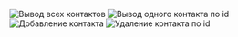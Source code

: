 ![Вывод всех контактов](http://joxi.ru/D2PPxPqUBJB1V2.jpg)
![Вывод одного контакта по id](http://joxi.ru/brRP1PMULOL3P2.jpg)
![Добавление контакта](http://joxi.ru/V2VPNPlU8k8Mar.jpg)
![Удаление контакта по id](http://joxi.ru/Y2LP3P7UMEMO12.jpg)
